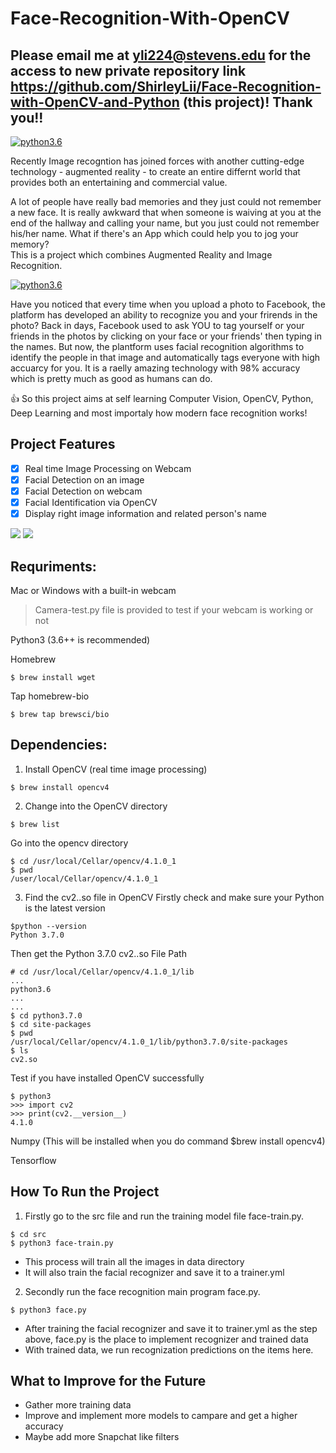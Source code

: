 # Face-Recognition-With-OpenCV

## Please email me at yli224@stevens.edu for the access to new private repository link https://github.com/ShirleyLii/Face-Recognition-with-OpenCV-and-Python (this project)! Thank you!! 

[![python3.6](https://img.shields.io/badge/python-3.6-brightgreen.svg)]()

Recently Image recogntion has joined forces with another cutting-edge technology - augmented reality - to create an entire differnt world that provides both an entertaining and commercial value.

A lot of people have really bad memories and they just could not remember a new face. It is really awkward that when someone is waiving at you at the end of the hallway and calling your name, but you just could not remember his/her name. What if there's an App which could help you to jog your memory?  
This is a project which combines Augmented Reality and Image Recognition.    


[![python3.6](https://img.shields.io/badge/python-3.6-brightgreen.svg)]()

Have you noticed that every time when you upload a photo to Facebook, the platform has developed an ability to recognize you and your frirends in the photo? Back in days, Facebook used to ask YOU to tag yourself or your friends in the photos by clicking on your face or your friends' then typing in the names. But now, the plantform uses facial recognition algorithms to identify the people in that image and automatically tags everyone with high accuarcy for you. It is a raelly amazing technology with 98% accuracy which is pretty much as good as humans can do. 

:+1: So this project aims at self learning Computer Vision, OpenCV, Python, Deep Learning and most importaly how modern face recognition works!

## Project Features
- [x] Real time Image Processing on Webcam
- [x] Facial Detection on an image    
- [x] Facial Detection on webcam    
- [x] Facial Identification via OpenCV
- [x] Display right image information and related person's name

![](shirleyDetect.gif)
![](DetectSample2.gif)

## Requriments: 
Mac or Windows with a built-in webcam 
> Camera-test.py file is provided to test if your webcam is working or not

Python3 (3.6++ is recommended)

Homebrew 
```
$ brew install wget
```
Tap homebrew-bio
```
$ brew tap brewsci/bio
```

## Dependencies: 
1. Install OpenCV (real time image processing)  
```
$ brew install opencv4
```
2. Change into the OpenCV directory
```
$ brew list
```
Go into the opencv directory
```
$ cd /usr/local/Cellar/opencv/4.1.0_1
$ pwd
/user/local/Cellar/opencv/4.1.0_1
```

3. Find the  cv2.<version>.so file in OpenCV
Firstly check and make sure your Python is the latest version
```
$python --version
Python 3.7.0
```
Then get the Python 3.7.0 cv2.<version>.so File Path
```
# cd /usr/local/Cellar/opencv/4.1.0_1/lib
...
python3.6 
...
...
$ cd python3.7.0
$ cd site-packages
$ pwd
/usr/local/Cellar/opencv/4.1.0_1/lib/python3.7.0/site-packages
$ ls
cv2.so
```
Test if you have installed OpenCV successfully 
```
$ python3
>>> import cv2
>>> print(cv2.__version__)
4.1.0 
```
Numpy  (This will be installed when you do command $brew install opencv4)

Tensorflow


## How To Run the Project
1. Firstly go to the src file and run the training model file face-train.py.
```
$ cd src
$ python3 face-train.py
```
- This process will train all the images in data directory
- It will also train the facial recognizer and save it to a trainer.yml

2. Secondly run the face recognition main program face.py.
```
$ python3 face.py
```
- After training the facial recognizer and save it to trainer.yml as the step above, face.py is the place to implement recognizer and trained data
- With trained data, we run recognization predictions on the items here. 


## What to Improve for the Future
* Gather more training data
* Improve and implement more models to campare and get a higher accuracy
* Maybe add more Snapchat like filters


